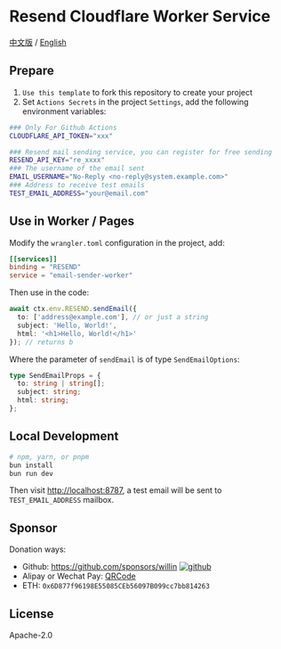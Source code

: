 # Resend Cloudflare Worker Service

[中文版](./README.zh-cn.md) / [English](./README.md)

## Prepare

1. `Use this template` to fork this repository to create your project
2. Set `Actions Secrets` in the project `Settings`, add the following environment variables:

```bash
### Only For Github Actions
CLOUDFLARE_API_TOKEN="xxx"

### Resend mail sending service, you can register for free sending
RESEND_API_KEY="re_xxxx"
### The username of the email sent
EMAIL_USERNAME="No-Reply <no-reply@system.example.com>"
### Address to receive test emails
TEST_EMAIL_ADDRESS="your@email.com"
```

## Use in Worker / Pages

Modify the `wrangler.toml` configuration in the project, add:

```toml
[[services]]
binding = "RESEND"
service = "email-sender-worker"
```

Then use in the code:

```ts
await ctx.env.RESEND.sendEmail({
  to: ['address@example.com'], // or just a string
  subject: 'Hello, World!',
  html: '<h1>Hello, World!</h1>'
}); // returns b
```

Where the parameter of `sendEmail` is of type `SendEmailOptions`:

```ts
type SendEmailProps = {
  to: string | string[];
  subject: string;
  html: string;
};
```

## Local Development

```bash
# npm, yarn, or pnpm
bun install
bun run dev
```

Then visit <http://localhost:8787>, a test email will be sent to `TEST_EMAIL_ADDRESS` mailbox.

## Sponsor

Donation ways:

- Github: <https://github.com/sponsors/willin> [![github](https://img.shields.io/github/followers/willin.svg?style=social&label=Followers)](https://github.com/willin)
- Alipay or Wechat Pay: [QRCode](https://user-images.githubusercontent.com/1890238/89126156-0f3eeb80-d516-11ea-9046-5a3a5d59b86b.png)
- ETH: `0x6D877f96198E55085CEb56097B099cc7bb814263`

## License

Apache-2.0
